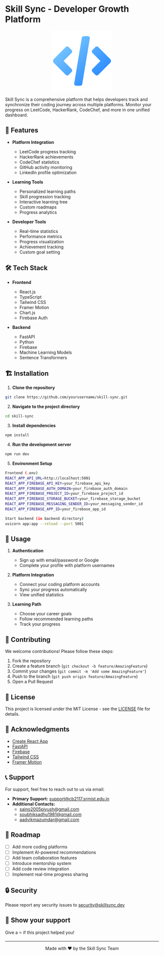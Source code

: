 # Skill Sync - Developer Growth Platform

<p align="center">
  <img src="public/favicon.ico" alt="Skill Sync Logo" width="200"/>
</p>

Skill Sync is a comprehensive platform that helps developers track and synchronize their coding journey across multiple platforms. Monitor your progress on LeetCode, HackerRank, CodeChef, and more in one unified dashboard.

## 🚀 Features

- **Platform Integration**
  - LeetCode progress tracking
  - HackerRank achievements
  - CodeChef statistics
  - GitHub activity monitoring
  - LinkedIn profile optimization

- **Learning Tools**
  - Personalized learning paths
  - Skill progression tracking
  - Interactive learning tree
  - Custom roadmaps
  - Progress analytics

- **Developer Tools**
  - Real-time statistics
  - Performance metrics
  - Progress visualization
  - Achievement tracking
  - Custom goal setting

## 🛠️ Tech Stack

- **Frontend**
  - React.js
  - TypeScript
  - Tailwind CSS
  - Framer Motion
  - Chart.js
  - Firebase Auth

- **Backend**
  - FastAPI
  - Python
  - Firebase
  - Machine Learning Models
  - Sentence Transformers

## 🏗️ Installation

1. **Clone the repository**

```bash
git clone https://github.com/yourusername/skill-sync.git
```

2. **Navigate to the project directory**
```bash
cd skill-sync
```

3. **Install dependencies**
```bash
npm install
```

4. **Run the development server**
```bash
npm run dev
```

5. **Environment Setup**

```bash
Frontend (.env)
REACT_APP_API_URL=http://localhost:5001
REACT_APP_FIREBASE_API_KEY=your_firebase_api_key
REACT_APP_FIREBASE_AUTH_DOMAIN=your_firebase_auth_domain
REACT_APP_FIREBASE_PROJECT_ID=your_firebase_project_id
REACT_APP_FIREBASE_STORAGE_BUCKET=your_firebase_storage_bucket
REACT_APP_FIREBASE_MESSAGING_SENDER_ID=your_messaging_sender_id
REACT_APP_FIREBASE_APP_ID=your_firebase_app_id
```

```bash
Start backend (in backend directory)
uvicorn app:app --reload --port 5001
```


## 📱 Usage

1. **Authentication**
   - Sign up with email/password or Google
   - Complete your profile with platform usernames

2. **Platform Integration**
   - Connect your coding platform accounts
   - Sync your progress automatically
   - View unified statistics

3. **Learning Path**
   - Choose your career goals
   - Follow recommended learning paths
   - Track your progress

## 🤝 Contributing

We welcome contributions! Please follow these steps:

1. Fork the repository
2. Create a feature branch (`git checkout -b feature/AmazingFeature`)
3. Commit your changes (`git commit -m 'Add some AmazingFeature'`)
4. Push to the branch (`git push origin feature/AmazingFeature`)
5. Open a Pull Request

## 📄 License

This project is licensed under the MIT License - see the [LICENSE](LICENSE) file for details.

## 🙏 Acknowledgments

- [Create React App](https://github.com/facebook/create-react-app)
- [FastAPI](https://fastapi.tiangolo.com/)
- [Firebase](https://firebase.google.com/)
- [Tailwind CSS](https://tailwindcss.com/)
- [Framer Motion](https://www.framer.com/motion/)

## 📞 Support

For support, feel free to reach out to us via email:

- **Primary Support:** support@cb2117.srmist.edu.in
- **Additional Contacts:**
  - saino2005piyush@gmail.com
  - soubhiksadhu1981@gmail.com
  - aadvikmazumdar@gmail.com


## 🔮 Roadmap

- [ ] Add more coding platforms
- [ ] Implement AI-powered recommendations
- [ ] Add team collaboration features
- [ ] Introduce mentorship system
- [ ] Add code review integration
- [ ] Implement real-time progress sharing

## 🔒 Security

Please report any security issues to security@skillsync.dev

## 🌟 Show your support

Give a ⭐️ if this project helped you!

---

<p align="center">
  Made with ❤️ by the Skill Sync Team
</p>

